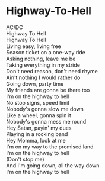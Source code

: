 # Highway-To-Hell

AC/DC  
Highway To Hell  
Highway To Hell  
Living easy, living free  
Season ticket on a one-way ride  
Asking nothing, leave me be  
Taking everything in my stride  
Don't need reason, don't need rhyme  
Ain't nothing I would rather do  
Going down, party time  
My friends are gonna be there too  
I'm on the highway to hell  
No stop signs, speed limit  
Nobody's gonna slow me down  
Like a wheel, gonna spin it  
Nobody's gonna mess me round  
Hey Satan, payin' my dues  
Playing in a rocking band  
Hey Momma, look at me  
I'm on my way to the promised land  
I'm on the highway to hell  
(Don't stop me)  
And I'm going down, all the way down  
I'm on the highway to hell
